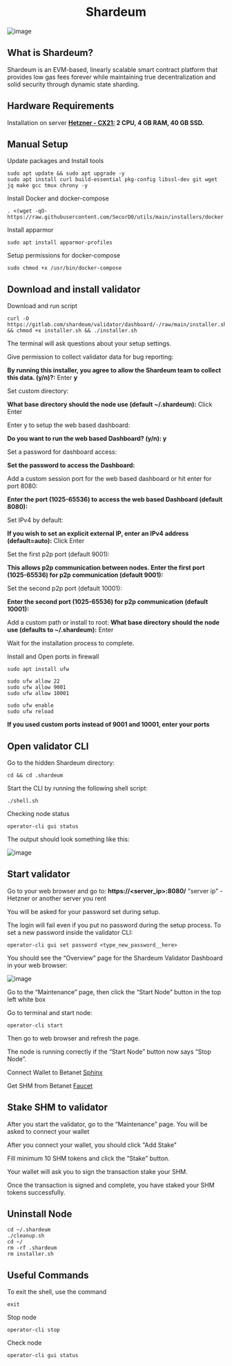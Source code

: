 <!--
parent:
  order: false
-->

<div align="center">
  <h1> Shardeum</h1>
</div>

![image](https://github.com/MirrorReflectionTeam/shardeum-docs/blob/master/Shardeum.png)

## What is Shardeum?

Shardeum is an EVM-based, linearly scalable smart contract platform that provides low gas fees forever while maintaining true decentralization and solid security through dynamic state sharding.

## Hardware Requirements

Installation on server **[Hetzner - CX21:](https://hetzner.cloud/?ref=AwVksaI2T3Nz) 2 CPU, 4 GB RAM, 40 GB SSD.**

## Manual Setup

Update packages and Install tools

```
sudo apt update && sudo apt upgrade -y
sudo apt install curl build-essential pkg-config libssl-dev git wget jq make gcc tmux chrony -y
```

Install Docker and docker-compose

```
. <(wget -qO- https://raw.githubusercontent.com/SecorD0/utils/main/installers/docker.sh)
```

Install apparmor

```
sudo apt install apparmor-profiles
```

Setup permissions for docker-compose

```
sudo chmod +x /usr/bin/docker-compose
```

## Download and install validator

Download and run script

```
curl -O https://gitlab.com/shardeum/validator/dashboard/-/raw/main/installer.sh && chmod +x installer.sh && ./installer.sh
```

The terminal will ask questions about your setup settings.

Give permission to collect validator data for bug reporting:

**By running this installer, you agree to allow the Shardeum team to collect this data. (y/n)?:** Enter **y**

Set custom directory:

**What base directory should the node use (default ~/.shardeum):** Click Enter

Enter y to setup the web based dashboard:

**Do you want to run the web based Dashboard? (y/n): y**

Set a password for dashboard access:

**Set the password to access the Dashboard:**

Add a custom session port for the web based dashboard or hit enter for port 8080:

**Enter the port (1025-65536) to access the web based Dashboard (default 8080):**

Set IPv4 by default:

**If you wish to set an explicit external IP, enter an IPv4 address (default=auto):** Click Enter

Set the first p2p port (default 9001):

**This allows p2p communication between nodes. Enter the first port (1025-65536) for p2p communication (default 9001):**

Set the second p2p port (default 10001):

**Enter the second port (1025-65536) for p2p communication (default 10001):**

Add a custom path or install to root:
**What base directory should the node use (defaults to ~/.shardeum):** Enter

Wait for the installation process to complete.

Install and Open ports in firewall

```
sudo apt install ufw
```
```
sudo ufw allow 22
sudo ufw allow 9001
sudo ufw allow 10001
```
```
sudo ufw enable
sudo ufw reload
```

**If you used custom ports instead of 9001 and 10001, enter your ports**

## Open validator CLI

Go to the hidden Shardeum directory:

```
cd && cd .shardeum
```

Start the CLI by running the following shell script:

```
./shell.sh
```

Checking node status

```
operator-cli gui status
```

The output should look something like this:

![image](https://github.com/MirrorReflectionTeam/shardeum-docs/blob/master/gui%20status.jpg)

## Start validator

Go to your web browser and go to: **https://<server_ip>:8080/** "server ip" - Hetzner or another server you rent

You will be asked for your password set during setup.

The login will fail even if you put no password during the setup process. To set a new password inside the validator CLI:

```
operator-cli gui set password <type_new_password__here>
```

You should see the “Overview” page for the Shardeum Validator Dashboard in your web browser:

![image](https://github.com/MirrorReflectionTeam/shardeum-docs/blob/master/overview.jpg)

Go to the “Maintenance” page, then click the “Start Node” button in the top left white box

Go to terminal and start node:

```
operator-cli start
```
Then go to web browser and refresh the page.

The node is running correctly if the “Start Node” button now says “Stop Node”.

Connect Wallet to Betanet [Sphinx](https://docs.shardeum.org/Network/Endpoints#connect-wallet)

Get SHM from Betanet [Faucet](https://docs.shardeum.org/Faucet/Claim#shardeum-faucet-website)

## Stake SHM to validator

After you start the validator, go to the “Maintenance” page. You will be asked to connect your wallet

After you connect your wallet, you should click "Add Stake"

Fill minimum 10 SHM tokens and click the “Stake” button.

Your wallet will ask you to sign the transaction stake your SHM.

Once the transaction is signed and complete, you have staked your SHM tokens successfully.

## Uninstall Node

```
cd ~/.shardeum
./cleanup.sh
cd ~/
rm -rf .shardeum
rm installer.sh
```

## Useful Commands

To exit the shell, use the command

```
exit
```

Stop node

```
operator-cli stop
```

Check node

```
operator-cli gui status
```
